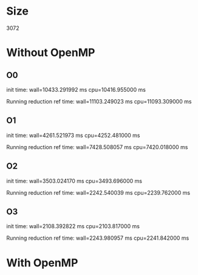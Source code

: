 # Size

3072

# Without OpenMP

## O0

init time:   wall=10433.291992 ms    cpu=10416.955000 ms

Running reduction
 ref time:   wall=11103.249023 ms    cpu=11093.309000 ms

## O1

init time:   wall=4261.521973 ms    cpu=4252.481000 ms

Running reduction
 ref time:   wall=7428.508057 ms    cpu=7420.018000 ms

## O2

init time:   wall=3503.024170 ms    cpu=3493.696000 ms

Running reduction
 ref time:   wall=2242.540039 ms    cpu=2239.762000 ms

## O3

init time:   wall=2108.392822 ms    cpu=2103.817000 ms

Running reduction
 ref time:   wall=2243.980957 ms    cpu=2241.842000 ms

# With OpenMP



